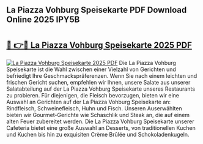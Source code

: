 ## La Piazza Vohburg Speisekarte PDF Download Online 2025 IPY5B

# <h2><a href="http://gcb9kh9.nevu.top/?p=La+Piazza+Vohburg+Speisekarte">🔗 👉🔴 La Piazza Vohburg Speisekarte 2025 PDF</a></h2>

[![La Piazza Vohburg Speisekarte 2025 PDF](https://i.imgur.com/dBaPXMq.png)](http://gcb9kh9.nevu.top/?p=La+Piazza+Vohburg+Speisekarte)
Die La Piazza Vohburg Speisekarte ist die Wahl zwischen einer Vielzahl von Gerichten und befriedigt Ihre Geschmackspräferenzen. Wenn Sie nach einem leichten und frischen Gericht suchen, empfehlen wir Ihnen, unsere Salate aus unserer Salatabteilung auf der La Piazza Vohburg Speisekarte unseres Restaurants zu probieren. Für diejenigen, die Fleisch bevorzugen, bieten wir eine Auswahl an Gerichten auf der La Piazza Vohburg Speisekarte an: Rindfleisch, Schweinefleisch, Huhn und Fisch. Unseren Auserwählten bieten wir Gourmet-Gerichte wie Schaschlik und Steak an, die auf einem alten Feuer zubereitet werden. Die La Piazza Vohburg Speisekarte unserer Cafeteria bietet eine große Auswahl an Desserts, von traditionellen Kuchen und Kuchen bis hin zu exquisiten Crème Brûlée und Schokoladenkugeln.
